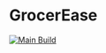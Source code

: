 # GrocerEase
[![Main Build](https://github.com/SergeyHovh/GrocerEase/actions/workflows/integration.yml/badge.svg)](https://github.com/SergeyHovh/GrocerEase/actions/workflows/integration.yml)
